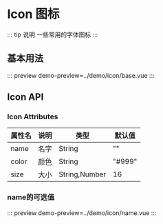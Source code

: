 
# **Icon 图标**
::: tip 说明
一些常用的字体图标
:::

## **基本用法**
::: preview
demo-preview=../demo/icon/base.vue
:::

<style>
@import url("../css/style.scss");
@import url("../css/icon.scss");
</style>

## **Icon API**
### **Icon Attributes**

| 属性名   | 说明  | 类型            | 默认值    |
|-------|-----|---------------|--------|
| name  | 名字  | String        | ""     |
| color | 颜色  | String        | "#999" |
| size  | 大小  | String,Number | 16     |

### **name的可选值**
::: preview
demo-preview=../demo/icon/name.vue
:::




